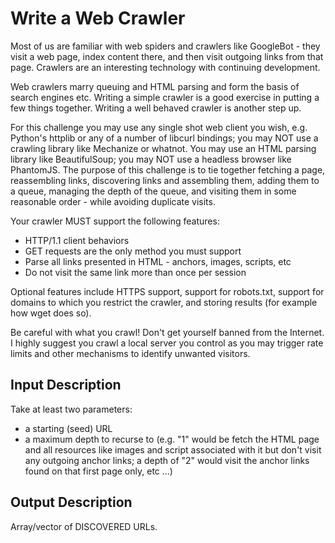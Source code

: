 # Write a Web Crawler

Most of us are familiar with web spiders and crawlers like GoogleBot - they visit a web page, index content there, and then visit outgoing links from that page. Crawlers are an interesting technology with continuing development.

Web crawlers marry queuing and HTML parsing and form the basis of search engines etc. Writing a simple crawler is a good exercise in putting a few things together. Writing a well behaved crawler is another step up.

For this challenge you may use any single shot web client you wish, e.g. Python's httplib or any of a number of libcurl bindings; you may NOT use a crawling library like Mechanize or whatnot. You may use an HTML parsing library like BeautifulSoup; you may NOT use a headless browser like PhantomJS. The purpose of this challenge is to tie together fetching a page, reassembling links, discovering links and assembling them, adding them to a queue, managing the depth of the queue, and visiting them in some reasonable order - while avoiding duplicate visits.

Your crawler MUST support the following features:

- HTTP/1.1 client behaviors
- GET requests are the only method you must support
- Parse all links presented in HTML - anchors, images, scripts, etc
- Do not visit the same link more than once per session

Optional features include HTTPS support, support for robots.txt, support for domains to which you restrict the crawler, and storing results (for example how wget does so).

Be careful with what you crawl! Don't get yourself banned from the Internet. I highly suggest you crawl a local server you control as you may trigger rate limits and other mechanisms to identify unwanted visitors.

## Input Description

Take at least two parameters:
- a starting (seed) URL
- a maximum depth to recurse to (e.g. "1" would be fetch the HTML page and all resources like images and script associated with it but don't visit any outgoing anchor links; a depth of "2" would visit the anchor links found on that first page only, etc ...)

## Output Description

Array/vector of DISCOVERED URLs.